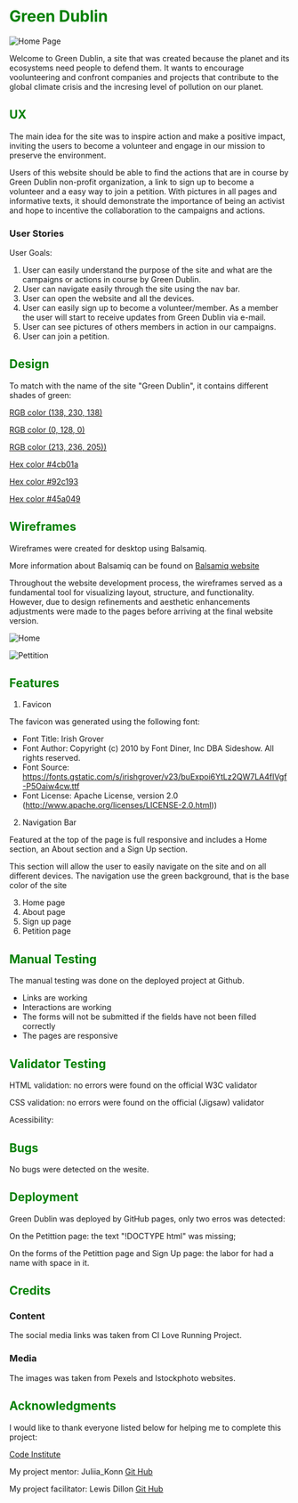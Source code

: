 <h1><font color="green">Green Dublin</font></h1>

![Home Page](documentation/Screenshot%202024-05-15%20222839.png)

Welcome to Green Dublin, a site that was created because the planet and its ecosystems need people to defend them. It wants to encourage voolunteering and confront companies and projects that contribute to the global climate crisis and the incresing level of pollution on our planet.

<h2><font color="green">UX</font></h2>

The main idea for the site was to inspire action and make a positive impact, inviting the users to become a volunteer and engage in our mission to preserve the environment.

Users of this website should be able to find the actions that are in course by Green Dublin non-profit organization, a link to sign up to become a volunteer and a easy way to join a petition. With pictures in all pages and informative texts, it should demonstrate the importance of being an activist and hope to incentive the collaboration to the campaigns and actions.

<h3>User Stories</font></h2>

User Goals:

1. User can easily understand the purpose of the site and what are the campaigns or actions in course by Green Dublin.
2. User can navigate easily through the site using the nav bar.
3. User can open the website and all the devices.
4. User can easily sign up to become a volunteer/member. As a member the user will start to receive updates from Green Dublin via e-mail.
5. User can see pictures of others members in action in our campaigns.
6. User can join a petition.

<h2><font color="green">Design</font></h2>

To match with the name of the site "Green Dublin", it contains different shades of green:

[RGB color (138, 230, 138)](https://rgb.to/138,230,138)

[RGB color (0, 128, 0)](https://rgb.to/0,128,0)

[RGB color (213, 236, 205))](https://rgb.to/213,236,205)

[Hex color #4cb01a](https://rgb.to/hex/4cb01a)

[Hex color #92c193](https://rgb.to/hex/92c193)

[Hex color #45a049](https://rgb.to/hex/45a049)

<h2><font color="green">Wireframes</font></h2>

Wireframes were created for desktop using Balsamiq.

More information about Balsamiq can be found on [Balsamiq website](https://balsamiq.com/?gad_source=1&gclid=EAIaIQobChMIroLN0tyShgMVFJJQBh1RCgKrEAAYASAAEgLZmvD_BwE)

Throughout the website development process, the wireframes served as a fundamental tool for visualizing layout, structure, and functionality. However, due to design refinements and aesthetic enhancements adjustments were made to the pages before arriving at the final website version.

![Home](documentation/Screenshot%202024-05-16%20185524.png)

![Pettition](documentation/Screenshot%202024-05-16%20190244.png)

<h2><font color="green">Features</font></h2>

1. Favicon

The favicon was generated using the following font:

- Font Title: Irish Grover
- Font Author: Copyright (c) 2010 by Font Diner, Inc DBA Sideshow. All rights reserved.
- Font Source: https://fonts.gstatic.com/s/irishgrover/v23/buExpoi6YtLz2QW7LA4flVgf-P5Oaiw4cw.ttf
- Font License: Apache License, version 2.0 (http://www.apache.org/licenses/LICENSE-2.0.html))


2. Navigation Bar
<p>Featured at the top of the page is full responsive and includes a Home section, an About section and a Sign Up section.</p>

This section will allow the user to easily navigate on the site and on all different devices.
The navigation use the green background, that is the base color of the site

3. Home page
4. About page
5. Sign up page
6. Petition page


<h2><font color="green">Manual Testing</font></h2>

The manual testing was done on the deployed project at Github.

- Links are working
- Interactions are working
- The forms will not be submitted if the fields have not been filled correctly
- The pages are responsive

<h2><font color="green">Validator Testing</font></h2>

HTML validation: no errors were found  on the official W3C validator

CSS validation: no errors were found  on the official (Jigsaw) validator

Acessibility:

<h2><font color="green">Bugs</font></h2>
No bugs were detected on the wesite.

<h2><font color="green">Deployment</font></h2>

Green Dublin was deployed by GitHub pages, only two erros was detected:

On the Petittion page: the text "!DOCTYPE html" was missing;

On the forms of the Petittion page and Sign Up page: the labor for had a name with space in it.

<h2><font color="green">Credits</font></h2>
<h3> Content</h3>
The social media links was taken from CI Love Running Project.
<h3> Media</h3>
The images was taken from Pexels and Istockphoto websites.

<h2><font color="green">Acknowledgments</font></h2>

I would like to thank everyone listed below for helping me to complete this project:

[Code Institute](https://codeinstitute.net/ie/)

My project mentor: Juliia_Konn
[Git Hub](https://github.com/IuliiaKonovalova)

My project facilitator: Lewis Dillon
[Git Hub](https://github.com/LewisDillon)